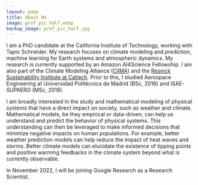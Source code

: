 ```yaml
---
layout: page
title: About Me
image: prof_pic_half.webp
backup_image: prof_pic_half.jpg
---
```


I am a PhD candidate at the California Institute of Technology, working with Tapio Schneider. My research focuses on climate modeling and prediction, machine learning for Earth systems and atmospheric dynamics. My research is currently supported by an Amazon AI4Science Fellowship. I am also part of the Climate Modeling Alliance ([CliMA](https://clima.caltech.edu)) and the [Resnick Sustainability Institute at Caltech](http://resnick.caltech.edu). Prior to this, I studied Aerospace Engineering at Universidad Polit&eacute;cnica de Madrid (BSc, 2016) and ISAE-SUPAERO (MSc, 2018).

I am broadly interested in the study and mathematical modeling of physical systems that have a direct impact on society, such as weather and climate. Mathematical models, be they empirical or data-driven, can help us understand and predict the behavior of physical systems. This understanding can then be leveraged to make informed decisions that minimize negative impacts on human populations. For example, better weather prediction models can help reduce the impact of heat waves and storms. Better climate models can elucidate the existence of tipping points and positive warming feedbacks in the climate system beyond what is currently observable.

In November 2022, I will be joining Google Research as a Research Scientist.
